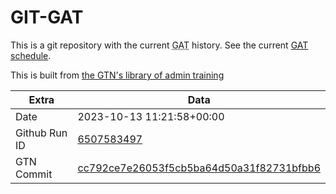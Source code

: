 # GIT-GAT

This is a git repository with the current <abbr title="Galaxy Admin Training">GAT</abbr> history. See the current [GAT schedule](https://gxy.io/gat).

This is built from [the GTN's library of admin training](https://training.galaxyproject.org/training-material/topics/admin/)

Extra | Data
--- | ---
Date | 2023-10-13 11:21:58+00:00
Github Run ID | [6507583497](https://github.com/galaxyproject/training-material/actions/runs/6507583497)
GTN Commit | [cc792ce7e26053f5cb5ba64d50a31f82731bfbb6](https://github.com/galaxyproject/training-material/tree/cc792ce7e26053f5cb5ba64d50a31f82731bfbb6)
